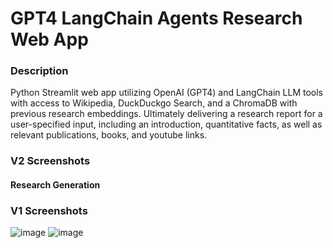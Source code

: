 # GPT4 LangChain Agents Research Web App
### Description
Python Streamlit web app utilizing OpenAI (GPT4) and LangChain LLM tools with access to Wikipedia, DuckDuckgo Search, and a ChromaDB with previous research embeddings. Ultimately delivering a research report for a user-specified input, including an introduction, quantitative facts, as well as relevant publications, books, and youtube links. 

### V2 Screenshots
#### Research Generation

### V1 Screenshots
![image](https://github.com/petermartens98/GPT4-LangChain-Agents-Research-Web-App/assets/87671757/995b9aca-f5c6-46b9-9c41-4494437febe1)
![image](https://github.com/petermartens98/GPT4-LangChain-Agents-Research-Web-App/assets/87671757/bf6086aa-1bdb-42be-8406-c172c287da43)

